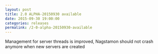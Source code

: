 ```yaml
---
layout: post
title: 2.0 ALPHA-20150930 available
date: 2015-09-30 19:00:00
categories: releases
permalink: /2-0-alpha-20150930-available
---
```


Management for server threads is improved, Nagstamon should not crash anymore when new servers are created



